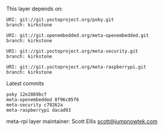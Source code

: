 This layer depends on:

    URI: git://git.yoctoproject.org/poky.git
    branch: kirkstone

    URI: git://git.openembedded.org/meta-openembedded.git
    branch: kirkstone

    URI: git://git.yoctoproject.org/meta-security.git
    branch: kirkstone

    URI: git://git.yoctoproject.org/meta-raspberrypi.git
    branch: kirkstone

Latest commits

    poky 12e2869bcf
    meta-openembedded 8f96c05f6
    meta-security c79262a
    meta-raspberrypi dacad93

meta-rpi layer maintainer: Scott Ellis <scott@jumpnowtek.com>

